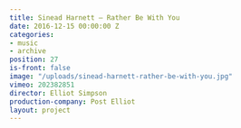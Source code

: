 ```yaml
---
title: Sinead Harnett — Rather Be With You
date: 2016-12-15 00:00:00 Z
categories:
- music
- archive
position: 27
is-front: false
image: "/uploads/sinead-harnett-rather-be-with-you.jpg"
vimeo: 202382851
director: Elliot Simpson
production-company: Post Elliot
layout: project
---
```


